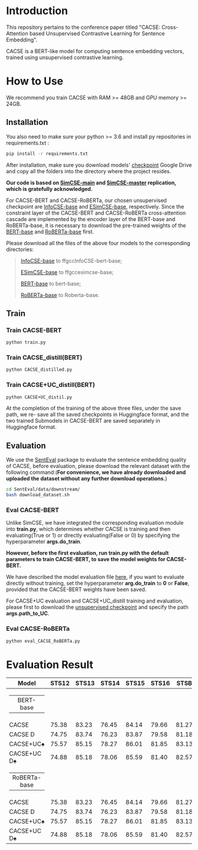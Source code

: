 # Introduction

This repository pertains to the conference paper titled "CACSE: Cross-Attention based Unsupervised Contrastive Learning for Sentence Embedding".

CACSE is a BERT-like model for computing sentence embedding vectors, trained using unsupervised contrastive learning.

# How to Use

We recommend you train CACSE with RAM >= 48GB and GPU memory >= 24GB.

## Installation
You also need to make sure your python >= 3.6 and install py repositories in requirements.txt :
```bash
pip install -r requirements.txt
```

After installation, make sure you download models' [checkpoint](https://drive.google.com/file/d/1LdxXpQsqumVmakqiC4p7v5XPcstGO6TJ/view?usp=drive_link) Google Drive and copy all the folders into the directory where the project resides.

**Our code is based on [SimCSE-main](https://github.com/princeton-nlp/SimCSE) and [SimCSE-master](https://github.com/yangjianxin1/SimCSE) replication, which is gratefully acknowledged.**

For CACSE-BERT and CACSE-RoBERTa, our chosen unsupervised checkpoint are [InfoCSE-base](https://huggingface.co/ffgcc/InfoCSE-bert-base) and [ESimCSE-base](https://huggingface.co/ffgcc/esimcse-bert-base-uncased), respectively. Since the constraint layer of the CACSE-BERT and CACSE-RoBERTa cross-attention cascade are implemented by the encoder layer of the BERT-base and RoBERTa-base, it is necessary to download the pre-trained weights of the [BERT-base](https://huggingface.co/google-bert/bert-base-uncased) and [RoBERTa-base](https://huggingface.co/FacebookAI/roberta-base) first.

Please download all the files of the above four models to the corresponding directories:

> [InfoCSE-base](https://huggingface.co/ffgcc/InfoCSE-bert-base) to ffgccInfoCSE-bert-base;
> 
> [ESimCSE-base](https://huggingface.co/ffgcc/esimcse-bert-base-uncased) to ffgccesimcse-base;
> 
> [BERT-base](https://huggingface.co/google-bert/bert-base-uncased) to bert-base;
> 
> [RoBERTa-base](https://huggingface.co/FacebookAI/roberta-base) to Roberta-base.

## Train
### Train CACSE-BERT
```bash
python train.py
```

### Train CACSE_distill(BERT)
```bash
python CACSE_distilled.py
```

### Train CACSE+UC_distill(BERT)
```bash
python CACSE+UC_distil.py
```

At the completion of the training of the above three files, under the save path, we re- save all the saved checkpoints in Huggingface format, and the two trained Submodels in CACSE-BERT are saved separately in Huggingface format.

## Evaluation
We use the [SentEval](https://github.com/facebookresearch/SentEval) package to evaluate the sentence embedding quality of CACSE, before evaluation, please download the relevant dataset with the following command:(**For convenience, we have already downloaded and uploaded the dataset without any further download operations.**)

```bash
cd SentEval/data/downstream/
bash download_dataset.sh
```

### Eval CACSE-BERT

Unlike SimCSE, we have integrated the corresponding evaluation module into **train&#46;py**, which determines whether CACSE is training and then evaluating(True or 1) or directly evaluating(False or 0) by specifying the hyperparameter **args.do_train**.

**However, before the first evaluation, run train&#46;py with the default parameters to train CACSE-BERT, to save the model weights for CACSE-BERT.**

We have described the model evaluation file <a href="#test1">here</a>, if you want to evaluate directly without training, set the hyperparameter **arg.do_train** to **0** or **False**, provided that the CACSE-BERT weights have been saved.

For CACSE+UC evaluation and CACSE+UC_distill training and evaluation, please first to download the [unsupervised checkpoint](https://huggingface.co/ffgcc/InfoCSE-bert-base) and specify the path **args.path_to_UC**.

### Eval CACSE-RoBERTa
```bash
python eval_CACSE_RoBERTa.py
```

# Evaluation Result

| Model | STS12 | STS13 | STS14 | STS15 | STS16 | STSB | SICKR | Avg. |
| ----- | ----- | ----- | ----- | ----- | ----- | ----- | ----- | ----- |
| <table><tr><td colspan="2" align="center">BERT-base</td></tr></table> |
| CACSE | 75.38 | 83.23 | 76.45 | 84.14 | 79.66 | 81.27 | 72.98 | 79.02 |
| CACSE D | 74.75 | 83.74 | 76.23 | 83.87 | 79.58 | 81.18 | 73.58 | 78.99 |
| CACSE+UC♠  | 75.57 | 85.15 | 78.27 | 86.01 | 81.85 | 83.13 | 73.32 | 80.47 |
| CACSE+UC D♠ | 74.88 | 85.18 | 78.06 | 85.59 | 81.40 | 82.57 | 73.41 | 80.16 |
| <table><tr><td colspan="2" align="center">RoBERTa-base</td></tr></table> |
| CACSE | 75.38 | 83.23 | 76.45 | 84.14 | 79.66 | 81.27 | 72.98 | 79.02 |
| CACSE D | 74.75 | 83.74 | 76.23 | 83.87 | 79.58 | 81.18 | 73.58 | 78.99 |
| CACSE+UC♠  | 75.57 | 85.15 | 78.27 | 86.01 | 81.85 | 83.13 | 73.32 | 80.47 |
| CACSE+UC D♠ | 74.88 | 85.18 | 78.06 | 85.59 | 81.40 | 82.57 | 73.41 | 80.16 |
